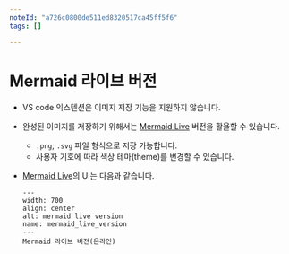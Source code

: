 ```yaml
---
noteId: "a726c0800de511ed8320517ca45ff5f6"
tags: []

---
```



# Mermaid 라이브 버전

- VS code 익스텐션은 이미지 저장 기능을 지원하지 않습니다.
- 완성된 이미지를 저장하기 위해서는 [Mermaid Live](https://mermaid.live/) 버전을 활욜할 수 있습니다.
  - `.png`, `.svg` 파일 형식으로 저장 가능합니다.
  - 사용자 기호에 따라 색상 테마(theme)를 변경할 수 있습니다.
- [Mermaid Live](https://mermaid.live/)의 UI는 다음과 같습니다.
  
  ```{figure} ../imgs/02.mermaid-live.png
  ---
  width: 700
  align: center
  alt: mermaid live version
  name: mermaid_live_version
  ---
  Mermaid 라이브 버전(온라인)
  ```      